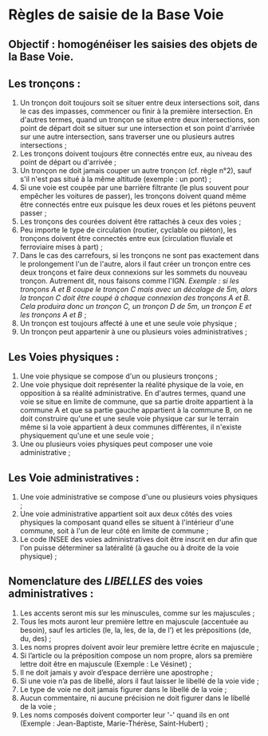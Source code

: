 # Règles de saisie de la Base Voie

## Objectif : homogénéiser les saisies des objets de la Base Voie.

## Les tronçons :
1. Un tronçon doit toujours soit se situer entre deux intersections soit, dans le cas des impasses, commencer ou finir à la première intersection. En d'autres termes, quand un tronçon se situe entre deux intersections, son point de départ doit se situer sur une intersection et son point d'arrivée sur une autre intersection, sans traverser une ou plusieurs autres intersections ;
2. Les tronçons doivent toujours être connectés entre eux, au niveau des point de départ ou d'arrivée ;
3. Un tronçon ne doit jamais couper un autre tronçon (cf. règle n°2), sauf s'il n'est pas situé à la même altitude (exemple : un pont) ;
4. Si une voie est coupée par une barrière filtrante (le plus souvent pour empêcher les voitures de passer), les tronçons doivent quand même être connectés entre eux puisque les deux roues et les piétons peuvent passer ;
5. Les tronçons des courées doivent être rattachés à ceux des voies ;
6. Peu importe le type de circulation (routier, cyclable ou piéton), les tronçons doivent être connectés entre eux (circulation fluviale et ferroviaire mises à part) ;
7. Dans le cas des carrefours, si les tronçons ne sont pas exactement dans le prolongement l'un de l'autre, alors il faut créer un tronçon entre ces deux tronçons et faire deux connexions sur les sommets du nouveau tronçon. Autrement dit, nous faisons comme l'IGN.
*Exemple : si les tronçons A et B coupe le tronçon C mais avec un décalage de 5m, alors la tronçon C doit être coupé à chaque connexion des tronçons A et B. Cela produira donc un tronçon C, un tronçon D de 5m, un tronçon E et les tronçons A et B* ; 
8. Un tronçon est toujours affecté à une et une seule voie physique ;
9. Un tronçon peut appartenir à une ou plusieurs voies administratives ;

## Les Voies physiques :
1. Une voie physique se compose d'un ou plusieurs tronçons ;
2. Une voie physique doit représenter la réalité physique de la voie, en opposition à sa réalité administrative. En d'autres termes, quand une voie se situe en limite de commune, que sa partie droite appartient à la commune A et que sa partie gauche appartient à la commune B, on ne doit construire qu'une et une seule voie physique car sur le terrain même si la voie appartient à deux communes différentes, il n'existe physiquement qu'une et une seule voie ;
3. Une ou plusieurs voies physiques peut composer une voie administrative ;

## Les Voie administratives :
1. Une voie administrative se compose d'une ou plusieurs voies physiques ;
2. Une voie administrative appartient soit aux deux côtés des voies physiques la composant quand elles se situent à l'intérieur d'une commune, soit à l'un de leur côté en limite de commune ;
3. Le code INSEE des voies administratives doit être inscrit en dur afin que l'on puisse déterminer sa latéralité (à gauche ou à droite de la voie physique) ;

## Nomenclature des *LIBELLES* des voies administratives :
1. Les accents seront mis sur les minuscules, comme sur les majuscules ;
2. Tous les mots auront leur première lettre en majuscule (accentuée au besoin), sauf les articles (le, la, les, de la, de l’) et les prépositions (de, du, des) ;
3. Les noms propres doivent avoir leur première lettre écrite en majuscule ;
4. Si l’article ou la préposition compose un nom propre, alors sa première lettre doit être en majuscule (Exemple : Le Vésinet) ; 
5. Il ne doit jamais y avoir d’espace derrière une apostrophe ;
6. Si une voie n’a pas de libellé, alors il faut laisser le libellé de la voie vide ;
7. Le type de voie ne doit jamais figurer dans le libellé de la voie ;
8. Aucun commentaire, ni aucune précision ne doit figurer dans le libellé de la voie ;
9. Les noms composés doivent comporter leur '-' quand ils en ont (Exemple : Jean-Baptiste, Marie-Thérèse, Saint-Hubert) ;